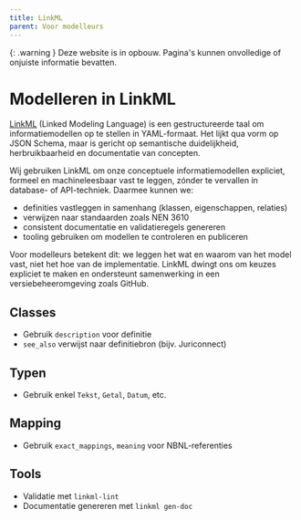 ```yaml
---
title: LinkML
parent: Voor modelleurs
---
```


{: .warning }
Deze website is in opbouw. Pagina's kunnen onvolledige of onjuiste informatie bevatten.

# Modelleren in LinkML

[LinkML](https://linkml.io/) (Linked Modeling Language) is een gestructureerde taal om informatiemodellen op te stellen in YAML-formaat. Het lijkt qua vorm op JSON Schema, maar is gericht op semantische duidelijkheid, herbruikbaarheid en documentatie van concepten.

Wij gebruiken LinkML om onze conceptuele informatiemodellen expliciet, formeel en machineleesbaar vast te leggen, zónder te vervallen in database- of API-techniek. Daarmee kunnen we:

- definities vastleggen in samenhang (klassen, eigenschappen, relaties)
- verwijzen naar standaarden zoals NEN 3610
- consistent documentatie en validatieregels genereren
- tooling gebruiken om modellen te controleren en publiceren

Voor modelleurs betekent dit: we leggen het wat en waarom van het model vast, niet het hoe van de implementatie. LinkML dwingt ons om keuzes expliciet te maken en ondersteunt samenwerking in een versiebeheeromgeving zoals GitHub.

## Classes
- Gebruik `description` voor definitie
- `see_also` verwijst naar definitiebron (bijv. Juriconnect)

## Typen
- Gebruik enkel `Tekst`, `Getal`, `Datum`, etc.

## Mapping
- Gebruik `exact_mappings`, `meaning` voor NBNL-referenties

## Tools
- Validatie met `linkml-lint`
- Documentatie genereren met `linkml gen-doc`
